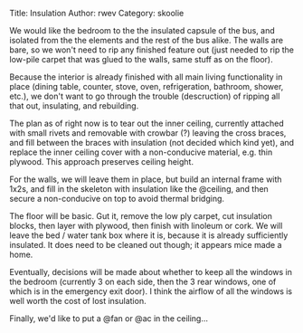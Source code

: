 Title: Insulation
Author: rwev
Category: skoolie

We would like the bedroom to the the insulated capsule of the
bus, and isolated from the the elements and the rest of the bus alike. The walls
are bare, so we won't need to rip any finished feature out (just needed to rip
the low-pile carpet that was glued to the walls, same stuff as on the floor).

Because the interior is already
finished with all main living functionality in place (dining table, counter,
stove, oven, refrigeration, bathroom, shower, etc.), we don't want to go through
the trouble (descruction) of ripping all that out, insulating, and rebuilding.

The plan as of right now is to tear out the inner ceiling, currently attached
with small rivets and removable with crowbar (?) leaving the cross
braces, and fill between the braces with insulation (not decided which kind
yet), and replace the inner ceiling cover with a non-conducive material, e.g.
thin plywood. This approach preserves ceiling height.

For the walls, we will leave them in place, but build an internal frame with 1x2s, and fill in the skeleton with insulation like the @ceiling, and then secure a non-conducive on top to avoid thermal bridging.

The floor will be basic. Gut it, remove the low ply carpet, cut insulation
blocks, then layer with plywood, then finish with linoleum or cork. We will
leave the bed / water tank box where it is, because it is already sufficiently
insulated. It does need to be cleaned out though; it appears mice made a home.

Eventually, decisions will be made about whether to keep all the windows in the
bedroom (currently 3 on each side, then the 3 rear windows, one of which is in
the emergency exit door). I think the airflow of all the windows is well worth
the cost of lost insulation.

Finally, we'd like to put a @fan or @ac in the ceiling...


